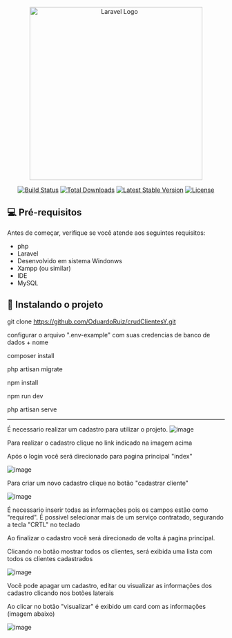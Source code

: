 <p align="center"><a href="https://laravel.com" target="_blank"><img src="https://raw.githubusercontent.com/laravel/art/master/logo-lockup/5%20SVG/2%20CMYK/1%20Full%20Color/laravel-logolockup-cmyk-red.svg" width="400" alt="Laravel Logo"></a></p>

<p align="center">
<a href="https://travis-ci.org/laravel/framework"><img src="https://travis-ci.org/laravel/framework.svg" alt="Build Status"></a>
<a href="https://packagist.org/packages/laravel/framework"><img src="https://img.shields.io/packagist/dt/laravel/framework" alt="Total Downloads"></a>
<a href="https://packagist.org/packages/laravel/framework"><img src="https://img.shields.io/packagist/v/laravel/framework" alt="Latest Stable Version"></a>
<a href="https://packagist.org/packages/laravel/framework"><img src="https://img.shields.io/packagist/l/laravel/framework" alt="License"></a>
</p>


## 💻 Pré-requisitos

Antes de começar, verifique se você atende aos seguintes requisitos:

* php 
* Laravel 
* Desenvolvido em sistema Windonws
* Xampp (ou similar)
* IDE
* MySQL

## 🚀 Instalando o projeto



git clone https://github.com/OduardoRuiz/crudClientesY.git

configurar o arquivo ".env-example" com suas credencias de banco de dados + nome 

composer install 

php artisan migrate

npm install 

npm run dev

php artisan serve

----------------------------------------------

É necessario realizar um cadastro para utilizar o projeto. 
![image](https://user-images.githubusercontent.com/59852595/198861130-b329b384-830c-4f82-9aee-4441d62dc01f.png)

Para realizar o cadastro clique no link indicado na imagem acima 


Após o login você será direcionado para pagina principal "index" 

![image](https://user-images.githubusercontent.com/59852595/198861148-a60b4771-1d63-4bcf-89bc-0beec230c32c.png)

Para criar um novo cadastro clique no botão "cadastrar cliente"

![image](https://user-images.githubusercontent.com/59852595/198861182-ccd593f9-b148-4784-ade2-2306ab592890.png)

É necessario inserir todas as informações pois os campos estão como "required".
É possivel selecionar mais de um serviço contratado, segurando a tecla "CRTL" no teclado

Ao finalizar o cadastro você será direcionado de volta á pagina principal.

Clicando no botão mostrar todos os clientes, será exibida uma lista com todos os clientes cadastrados

![image](https://user-images.githubusercontent.com/59852595/198861562-ab259b5b-277a-4672-9f5e-844a9996b2e8.png)

Você pode apagar um cadastro, editar ou visualizar as informações dos cadastro clicando nos botões laterais

Ao clicar no botão "visualizar" é exibido um card com as informações (imagem abaixo)

![image](https://user-images.githubusercontent.com/59852595/198861503-c2fd96b6-e6f9-4c06-9207-e240726b0708.png)





